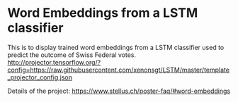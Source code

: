 # Word Embeddings from a LSTM classifier
This is to display trained word embeddings from a LSTM classifier used to predict the outcome of Swiss Federal votes. 
http://projector.tensorflow.org/?config=https://raw.githubusercontent.com/xenonsgt/LSTM/master/template_projector_config.json

Details of the project: https://www.stellus.ch/poster-faq/#word-embeddings
